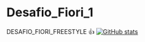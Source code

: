 # Desafio_Fiori_1
DESAFIO_FIORI_FREESTYLE
👍
[![GitHub stats](https://github-readme-stats.vercel.app/api?username=RicardoNery)](https://github.com/RicardoNery/github-readme-stats)
